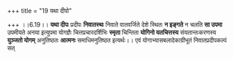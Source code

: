 +++
title = "19 यथा दीपो"

+++
।।6.19।। **यथा दीपः** प्रदीपः **निवातस्थः** निवाते वातवर्जिते देशे
स्थितः **न इङ्गते** न चलति **सा उपमा** उपमीयते अनया इत्युपमा योगज्ञैः
चित्तप्रचारदर्शिभिः **स्मृता** चिन्तिता **योगिनो यतचित्तस्य**
संयतान्तःकरणस्य **युञ्जतो योगम्** अनुतिष्ठतः **आत्मनः** समाधिमनुतिष्ठत
इत्यर्थः।। एवं योगाभ्यासबलादेकाग्रीभूतं निवातप्रदीपकल्पं सत्
